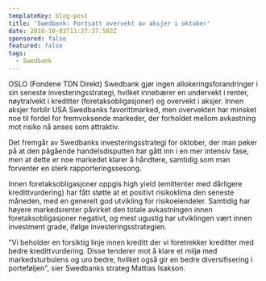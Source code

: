 ```yaml
---
templateKey: blog-post
title: 'Swedbank: Fortsatt overvekt av aksjer i oktober'
date: 2018-10-03T11:27:37.502Z
sponsored: false
featured: false
tags:
  - Swedbank
---
```

OSLO (Fondene TDN Direkt) Swedbank gjør ingen allokeringsforandringer i sin seneste investeringsstrategi, hvilket innebærer en undervekt i renter, nøytralvekt i kreditter (foretaksobligasjoner) og overvekt i aksjer. Innen aksjer forblir USA Swedbanks favorittmarked, men overvekten har minsket noe til fordel for fremvoksende markeder, der forholdet mellom avkastning mot risiko nå anses som attraktiv.



Det fremgår av Swedbanks investeringsstrategi for oktober, der man peker på at den pågående handelsdisputten har gått inn i en mer intensiv fase, men at dette er noe markedet klarer å håndtere, samtidig som man forventer en sterk rapporteringssesong.



Innen foretaksobligasjoner oppgis high yield (emittenter med dårligere kredittvurdering) har fått støtte at et positivt risikoklima den seneste måneden, med en generelt god utvikling for risikoeiendeler. Samtidig har høyere markedsrenter påvirket den totale avkastningen innen foretaksobligasjoner negativt, og mest ugustig har utviklingen vært innen investment grade, ifølge investeringsstrategien.



"Vi beholder en forsiktig linje innen kreditt der vi foretrekker kreditter med bedre kredittvurdering. Disse tenderer mot å klare et miljø med markedsturbulens og uro bedre, hvilket også gir en bedre diversifisering i porteføljen", sier Swedbanks strateg Mattias Isakson.
